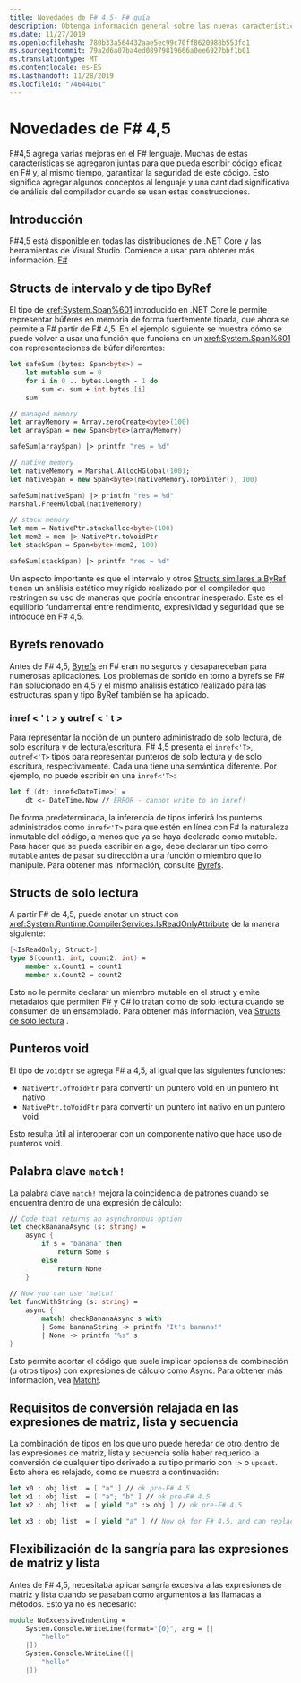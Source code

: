 ```yaml
---
title: Novedades de F# 4,5- F# guía
description: Obtenga información general sobre las nuevas características disponibles en F# 4,5.
ms.date: 11/27/2019
ms.openlocfilehash: 780b33a564432aae5ec99c70ff8620988b553fd1
ms.sourcegitcommit: 79a2d6a07ba4ed08979819666a0ee6927bbf1b01
ms.translationtype: MT
ms.contentlocale: es-ES
ms.lasthandoff: 11/28/2019
ms.locfileid: "74644161"
---
```

# <a name="whats-new-in-f-45"></a>Novedades de F# 4,5

F#4,5 agrega varias mejoras en el F# lenguaje. Muchas de estas características se agregaron juntas para que pueda escribir código eficaz en F# y, al mismo tiempo, garantizar la seguridad de este código. Esto significa agregar algunos conceptos al lenguaje y una cantidad significativa de análisis del compilador cuando se usan estas construcciones.

## <a name="get-started"></a>Introducción

F#4,5 está disponible en todas las distribuciones de .NET Core y las herramientas de Visual Studio. Comience a usar para obtener más información. [ F# ](../get-started/index.md)

## <a name="span-and-byref-like-structs"></a>Structs de intervalo y de tipo ByRef

El tipo de <xref:System.Span%601> introducido en .NET Core le permite representar búferes en memoria de forma fuertemente tipada, que ahora se permite a F# partir de F# 4,5. En el ejemplo siguiente se muestra cómo se puede volver a usar una función que funciona en un <xref:System.Span%601> con representaciones de búfer diferentes:

```fsharp
let safeSum (bytes: Span<byte>) =
    let mutable sum = 0
    for i in 0 .. bytes.Length - 1 do 
        sum <- sum + int bytes.[i]
    sum

// managed memory
let arrayMemory = Array.zeroCreate<byte>(100)
let arraySpan = new Span<byte>(arrayMemory)

safeSum(arraySpan) |> printfn "res = %d"

// native memory
let nativeMemory = Marshal.AllocHGlobal(100);
let nativeSpan = new Span<byte>(nativeMemory.ToPointer(), 100)

safeSum(nativeSpan) |> printfn "res = %d"
Marshal.FreeHGlobal(nativeMemory)

// stack memory
let mem = NativePtr.stackalloc<byte>(100)
let mem2 = mem |> NativePtr.toVoidPtr
let stackSpan = Span<byte>(mem2, 100)

safeSum(stackSpan) |> printfn "res = %d"
```

Un aspecto importante es que el intervalo y otros [Structs similares a ByRef](../language-reference/structures.md#byreflike-structs) tienen un análisis estático muy rígido realizado por el compilador que restringen su uso de maneras que podría encontrar inesperado. Este es el equilibrio fundamental entre rendimiento, expresividad y seguridad que se introduce en F# 4,5.

## <a name="revamped-byrefs"></a>Byrefs renovado

Antes de F# 4,5, [Byrefs](../language-reference/byrefs.md) en F# eran no seguros y desapareceban para numerosas aplicaciones. Los problemas de sonido en torno a byrefs se F# han solucionado en 4,5 y el mismo análisis estático realizado para las estructuras span y tipo ByRef también se ha aplicado.

### <a name="inreft-and-outreft"></a>inref < ' t > y outref < ' t >

Para representar la noción de un puntero administrado de solo lectura, de solo escritura y de lectura/escritura, F# 4,5 presenta el `inref<'T>`, `outref<'T>` tipos para representar punteros de solo lectura y de solo escritura, respectivamente. Cada una tiene una semántica diferente. Por ejemplo, no puede escribir en una `inref<'T>`:

```fsharp
let f (dt: inref<DateTime>) =
    dt <- DateTime.Now // ERROR - cannot write to an inref!
```

De forma predeterminada, la inferencia de tipos inferirá los punteros administrados como `inref<'T>` para que estén en línea con F# la naturaleza inmutable del código, a menos que ya se haya declarado como mutable. Para hacer que se pueda escribir en algo, debe declarar un tipo como `mutable` antes de pasar su dirección a una función o miembro que lo manipule. Para obtener más información, consulte [Byrefs](../language-reference/byrefs.md).

## <a name="readonly-structs"></a>Structs de solo lectura

A partir F# de 4,5, puede anotar un struct con <xref:System.Runtime.CompilerServices.IsReadOnlyAttribute> de la manera siguiente:

```fsharp
[<IsReadOnly; Struct>]
type S(count1: int, count2: int) =
    member x.Count1 = count1
    member x.Count2 = count2
```

Esto no le permite declarar un miembro mutable en el struct y emite metadatos que permiten F# y C# lo tratan como de solo lectura cuando se consumen de un ensamblado. Para obtener más información, vea [Structs de solo lectura](../language-reference/structures.md#readonly-structs) .

## <a name="void-pointers"></a>Punteros void

El tipo de `voidptr` se agrega F# a 4,5, al igual que las siguientes funciones:

* `NativePtr.ofVoidPtr` para convertir un puntero void en un puntero int nativo
* `NativePtr.toVoidPtr` para convertir un puntero int nativo en un puntero void

Esto resulta útil al interoperar con un componente nativo que hace uso de punteros void.

## <a name="the-match-keyword"></a>Palabra clave `match!`

La palabra clave `match!` mejora la coincidencia de patrones cuando se encuentra dentro de una expresión de cálculo:

```fsharp
// Code that returns an asynchronous option
let checkBananaAsync (s: string) =
    async {
        if s = "banana" then
            return Some s
        else
            return None
    }
    
// Now you can use 'match!'
let funcWithString (s: string) =
    async { 
        match! checkBananaAsync s with
        | Some bananaString -> printfn "It's banana!"
        | None -> printfn "%s" s
}
```

Esto permite acortar el código que suele implicar opciones de combinación (u otros tipos) con expresiones de cálculo como Async. Para obtener más información, vea [Match!](../language-reference/computation-expressions.md#match).

## <a name="relaxed-upcasting-requirements-in-array-list-and-sequence-expressions"></a>Requisitos de conversión relajada en las expresiones de matriz, lista y secuencia

La combinación de tipos en los que uno puede heredar de otro dentro de las expresiones de matriz, lista y secuencia solía haber requerido la conversión de cualquier tipo derivado a su tipo primario con `:>` o `upcast`. Esto ahora es relajado, como se muestra a continuación:

```fsharp
let x0 : obj list  = [ "a" ] // ok pre-F# 4.5
let x1 : obj list  = [ "a"; "b" ] // ok pre-F# 4.5
let x2 : obj list  = [ yield "a" :> obj ] // ok pre-F# 4.5

let x3 : obj list  = [ yield "a" ] // Now ok for F# 4.5, and can replace x2
```

## <a name="indentation-relaxation-for-array-and-list-expressions"></a>Flexibilización de la sangría para las expresiones de matriz y lista

Antes de F# 4,5, necesitaba aplicar sangría excesiva a las expresiones de matriz y lista cuando se pasaban como argumentos a las llamadas a métodos. Esto ya no es necesario:

```fsharp
module NoExcessiveIndenting = 
    System.Console.WriteLine(format="{0}", arg = [| 
        "hello"
    |])
    System.Console.WriteLine([|
        "hello"
    |])
```
